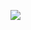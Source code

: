 ![](https://raw.githubusercontent.com/schemkes/github-stats/master/generated/overview.svg#gh-dark-mode-only)